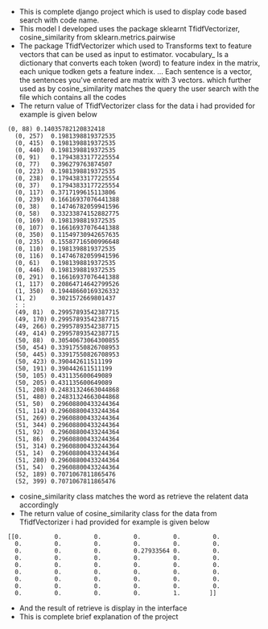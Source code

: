 - This is complete django project which is used to display code based search with code name. 
- This model I developed uses the package sklearnt TfidfVectorizer, cosine_similarity from sklearn.metrics.pairwise
- The package TfidfVectorizer which used to Transforms text to feature vectors that can be used as input to estimator. vocabulary_ Is a dictionary that converts each token (word) to feature index in the matrix, each unique todken gets a feature index. ... Each sentence is a vector, the sentences you've entered are matrix with 3 vectors. which further used as by cosine_similarity matches the query the user search with the file which contains all the codes 
- The return value of TfidfVectorizer class for the data i had provided for example is given below






```
(0, 88)	0.14035782120832418
  (0, 257)	0.1981398819372535
  (0, 415)	0.1981398819372535
  (0, 440)	0.1981398819372535
  (0, 91)	0.17943833177225554
  (0, 77)	0.396279763874507
  (0, 223)	0.1981398819372535
  (0, 238)	0.17943833177225554
  (0, 37)	0.17943833177225554
  (0, 117)	0.3717199615113806
  (0, 239)	0.16616937076441388
  (0, 38)	0.14746782059941596
  (0, 58)	0.33233874152882775
  (0, 169)	0.1981398819372535
  (0, 107)	0.16616937076441388
  (0, 350)	0.11549730942657635
  (0, 235)	0.15587716500996648
  (0, 110)	0.1981398819372535
  (0, 116)	0.14746782059941596
  (0, 61)	0.1981398819372535
  (0, 446)	0.1981398819372535
  (0, 291)	0.16616937076441388
  (1, 117)	0.20864714642799526
  (1, 350)	0.19448660169326332
  (1, 2)	0.3021572669801437
  :	:
  (49, 81)	0.29957893542387715
  (49, 170)	0.29957893542387715
  (49, 266)	0.29957893542387715
  (49, 414)	0.29957893542387715
  (50, 88)	0.30540673064300855
  (50, 454)	0.33917550826708953
  (50, 445)	0.33917550826708953
  (50, 423)	0.390442611511199
  (50, 191)	0.390442611511199
  (50, 105)	0.431135600649089
  (50, 205)	0.431135600649089
  (51, 208)	0.24831324663044868
  (51, 480)	0.24831324663044868
  (51, 50)	0.29608800433244364
  (51, 114)	0.29608800433244364
  (51, 269)	0.29608800433244364
  (51, 344)	0.29608800433244364
  (51, 92)	0.29608800433244364
  (51, 86)	0.29608800433244364
  (51, 314)	0.29608800433244364
  (51, 14)	0.29608800433244364
  (51, 280)	0.29608800433244364
  (51, 54)	0.29608800433244364
  (52, 189)	0.7071067811865476
  (52, 399)	0.7071067811865476
  ```
- cosine_similarity class matches the word as retrieve the relatent data accordingly
- The return value of cosine_similarity class for the data from TfidfVectorizer i had provided for example is given below




```
[[0.         0.         0.         0.         0.         0.
  0.         0.         0.         0.         0.         0.
  0.         0.         0.         0.27933564 0.         0.
  0.         0.         0.         0.         0.         0.
  0.         0.         0.         0.         0.         0.
  0.         0.         0.         0.         0.         0.
  0.         0.         0.         0.         0.         0.
  0.         0.         0.         0.         0.         0.
  0.         0.         0.         0.         1.        ]]
 ``` 
- And the result of retrieve is display in the interface 
- This is complete brief explanation of the project
